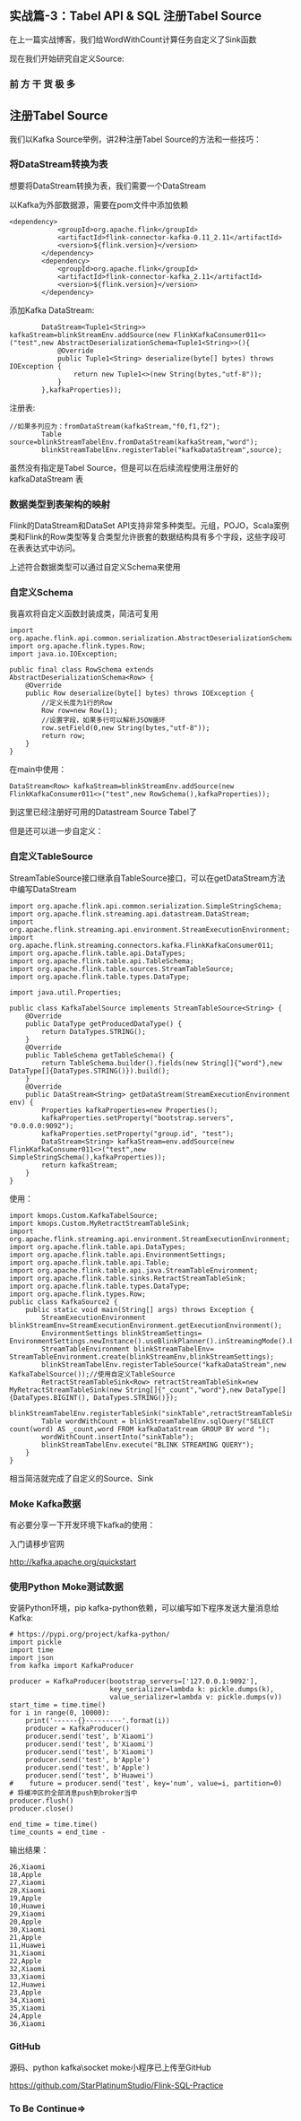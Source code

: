 ## 实战篇-3：Tabel API & SQL 注册Tabel Source

在上一篇实战博客，我们给WordWithCount计算任务自定义了Sink函数

现在我们开始研究自定义Source:

### 前 方 干 货 极 多 ###



## 注册Tabel Source

我们以Kafka Source举例，讲2种注册Tabel Source的方法和一些技巧：

### 将DataStream转换为表

想要将DataStream转换为表，我们需要一个DataStream

以Kafka为外部数据源，需要在pom文件中添加依赖

```
<dependency>
			<groupId>org.apache.flink</groupId>
			<artifactId>flink-connector-kafka-0.11_2.11</artifactId>
			<version>${flink.version}</version>
		</dependency>
		<dependency>
			<groupId>org.apache.flink</groupId>
			<artifactId>flink-connector-kafka_2.11</artifactId>
			<version>${flink.version}</version>
		</dependency>
```

添加Kafka DataStream:

```
        DataStream<Tuple1<String>> kafkaStream=blinkStreamEnv.addSource(new FlinkKafkaConsumer011<>("test",new AbstractDeserializationSchema<Tuple1<String>>(){
            @Override
            public Tuple1<String> deserialize(byte[] bytes) throws IOException {
                return new Tuple1<>(new String(bytes,"utf-8"));
            }
        },kafkaProperties));
```

注册表:

```
//如果多列应为：fromDataStream(kafkaStream,"f0,f1,f2");
        Table source=blinkStreamTabelEnv.fromDataStream(kafkaStream,"word");
        blinkStreamTabelEnv.registerTable("kafkaDataStream",source);
```

虽然没有指定是Tabel Source，但是可以在后续流程使用注册好的 kafkaDataStream 表

### 数据类型到表架构的映射

Flink的DataStream和DataSet API支持非常多种类型。元组，POJO，Scala案例类和Flink的Row类型等复合类型允许嵌套的数据结构具有多个字段，这些字段可在表表达式中访问。

上述符合数据类型可以通过自定义Schema来使用

### 自定义Schema

我喜欢将自定义函数封装成类，简洁可复用

```
import org.apache.flink.api.common.serialization.AbstractDeserializationSchema;
import org.apache.flink.types.Row;
import java.io.IOException;

public final class RowSchema extends AbstractDeserializationSchema<Row> {
    @Override
    public Row deserialize(byte[] bytes) throws IOException {
        //定义长度为1行的Row
        Row row=new Row(1);
        //设置字段，如果多行可以解析JSON循环
        row.setField(0,new String(bytes,"utf-8"));
        return row;
    }
}
```

在main中使用：

```
DataStream<Row> kafkaStream=blinkStreamEnv.addSource(new FlinkKafkaConsumer011<>("test",new RowSchema(),kafkaProperties));
```

到这里已经注册好可用的Datastream Source Tabel了

但是还可以进一步自定义：

### 自定义TableSource

StreamTableSource接口继承自TableSource接口，可以在getDataStream方法中编写DataStream

```
import org.apache.flink.api.common.serialization.SimpleStringSchema;
import org.apache.flink.streaming.api.datastream.DataStream;
import org.apache.flink.streaming.api.environment.StreamExecutionEnvironment;
import org.apache.flink.streaming.connectors.kafka.FlinkKafkaConsumer011;
import org.apache.flink.table.api.DataTypes;
import org.apache.flink.table.api.TableSchema;
import org.apache.flink.table.sources.StreamTableSource;
import org.apache.flink.table.types.DataType;

import java.util.Properties;

public class KafkaTabelSource implements StreamTableSource<String> {
    @Override
    public DataType getProducedDataType() {
        return DataTypes.STRING();
    }
    @Override
    public TableSchema getTableSchema() {
        return TableSchema.builder().fields(new String[]{"word"},new DataType[]{DataTypes.STRING()}).build();
    }
    @Override
    public DataStream<String> getDataStream(StreamExecutionEnvironment env) {
        Properties kafkaProperties=new Properties();
        kafkaProperties.setProperty("bootstrap.servers", "0.0.0.0:9092");
        kafkaProperties.setProperty("group.id", "test");
        DataStream<String> kafkaStream=env.addSource(new FlinkKafkaConsumer011<>("test",new SimpleStringSchema(),kafkaProperties));
        return kafkaStream;
    }
}
```

使用：

```
import kmops.Custom.KafkaTabelSource;
import kmops.Custom.MyRetractStreamTableSink;
import org.apache.flink.streaming.api.environment.StreamExecutionEnvironment;
import org.apache.flink.table.api.DataTypes;
import org.apache.flink.table.api.EnvironmentSettings;
import org.apache.flink.table.api.Table;
import org.apache.flink.table.api.java.StreamTableEnvironment;
import org.apache.flink.table.sinks.RetractStreamTableSink;
import org.apache.flink.table.types.DataType;
import org.apache.flink.types.Row;
public class KafkaSource2 {
    public static void main(String[] args) throws Exception {
        StreamExecutionEnvironment blinkStreamEnv=StreamExecutionEnvironment.getExecutionEnvironment();
        EnvironmentSettings blinkStreamSettings= EnvironmentSettings.newInstance().useBlinkPlanner().inStreamingMode().build();
        StreamTableEnvironment blinkStreamTabelEnv= StreamTableEnvironment.create(blinkStreamEnv,blinkStreamSettings);
        blinkStreamTabelEnv.registerTableSource("kafkaDataStream",new KafkaTabelSource());//使用自定义TableSource
        RetractStreamTableSink<Row> retractStreamTableSink=new MyRetractStreamTableSink(new String[]{"_count","word"},new DataType[]{DataTypes.BIGINT(), DataTypes.STRING()});
        blinkStreamTabelEnv.registerTableSink("sinkTable",retractStreamTableSink);
        Table wordWithCount = blinkStreamTabelEnv.sqlQuery("SELECT count(word) AS _count,word FROM kafkaDataStream GROUP BY word ");
        wordWithCount.insertInto("sinkTable");
        blinkStreamTabelEnv.execute("BLINK STREAMING QUERY");
    }
}
```

相当简洁就完成了自定义的Source、Sink

### Moke Kafka数据

有必要分享一下开发环境下kafka的使用：

入门请移步官网

 http://kafka.apache.org/quickstart 

### 使用Python Moke测试数据

 安装Python环境，pip kafka-python依赖，可以编写如下程序发送大量消息给Kafka:

```
# https://pypi.org/project/kafka-python/
import pickle
import time
import json
from kafka import KafkaProducer

producer = KafkaProducer(bootstrap_servers=['127.0.0.1:9092'],
                         key_serializer=lambda k: pickle.dumps(k),
                         value_serializer=lambda v: pickle.dumps(v))
start_time = time.time()
for i in range(0, 10000):
    print('------{}---------'.format(i))
    producer = KafkaProducer()
    producer.send('test', b'Xiaomi')
    producer.send('test', b'Xiaomi')
    producer.send('test', b'Xiaomi')
    producer.send('test', b'Apple')
    producer.send('test', b'Apple')
    producer.send('test', b'Huawei')
#    future = producer.send('test', key='num', value=i, partition=0)
# 将缓冲区的全部消息push到broker当中
producer.flush()
producer.close()

end_time = time.time()
time_counts = end_time -
```

输出结果：

```
26,Xiaomi
18,Apple
27,Xiaomi
28,Xiaomi
19,Apple
10,Huawei
29,Xiaomi
20,Apple
30,Xiaomi
21,Apple
11,Huawei
31,Xiaomi
22,Apple
32,Xiaomi
33,Xiaomi
12,Huawei
23,Apple
34,Xiaomi
35,Xiaomi
24,Apple
36,Xiaomi
```



### GitHub

源码、python kafka\socket moke小程序已上传至GitHub

 https://github.com/StarPlatinumStudio/Flink-SQL-Practice 



### To Be Continue=>